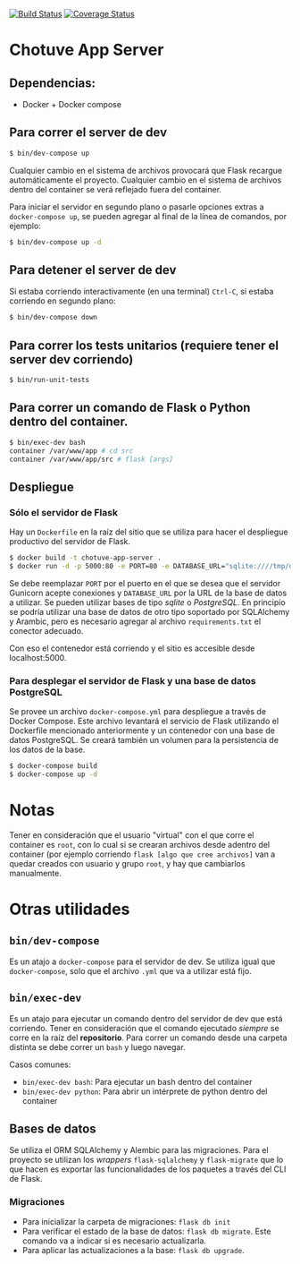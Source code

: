 [![Build Status](https://travis-ci.com/taller2fiuba/chotuve-app-server.svg?branch=master)](https://travis-ci.com/taller2fiuba/chotuve-app-server)
[![Coverage Status](https://coveralls.io/repos/github/taller2fiuba/chotuve-app-server/badge.svg?branch=master)](https://coveralls.io/github/taller2fiuba/chotuve-app-server?branch=master)

# Chotuve App Server

## Dependencias:

- Docker + Docker compose

## Para correr el server de dev

```bash
$ bin/dev-compose up
```

Cualquier cambio en el sistema de archivos provocará que Flask recargue automáticamente el proyecto. Cualquier cambio en el sistema de archivos dentro del container se verá reflejado fuera del container.

Para iniciar el servidor en segundo plano o pasarle opciones extras a `docker-compose up`, se pueden agregar al final de la línea de comandos, por ejemplo:

```bash
$ bin/dev-compose up -d
```

## Para detener el server de dev

Si estaba corriendo interactivamente (en una terminal) `Ctrl-C`, si estaba corriendo
en segundo plano:

```bash
$ bin/dev-compose down
```

## Para correr los tests unitarios (requiere tener el server dev corriendo)

```bash
$ bin/run-unit-tests
```

## Para correr un comando de Flask o Python dentro del container.

```bash
$ bin/exec-dev bash
container /var/www/app # cd src
container /var/www/app/src # flask [args]
```

## Despliegue

### Sólo el servidor de Flask
Hay un `Dockerfile` en la raíz del sitio que se utiliza para hacer el despliegue productivo del servidor de Flask.

```bash
$ docker build -t chotuve-app-server .
$ docker run -d -p 5000:80 -e PORT=80 -e DATABASE_URL="sqlite:////tmp/db.db" chotuve-app-server
```

Se debe reemplazar `PORT` por el puerto en el que se desea que el servidor Gunicorn acepte conexiones y `DATABASE_URL` por la URL de la base de datos a utilizar. Se pueden utilizar bases de tipo *sqlite* o *PostgreSQL*. En principio se podría utilizar una base de datos de otro tipo soportado por SQLAlchemy y Arambic, pero es necesario agregar al archivo `requirements.txt` el conector adecuado.

Con eso el contenedor está corriendo y el sitio es accesible desde localhost:5000.

### Para desplegar el servidor de Flask y una base de datos PostgreSQL
Se provee un archivo `docker-compose.yml` para despliegue a través de Docker Compose. Este archivo levantará el servicio de Flask utilizando el Dockerfile mencionado anteriormente y un contenedor con una base de datos PostgreSQL. Se creará también un volumen para la persistencia de los datos de la base.

```bash
$ docker-compose build
$ docker-compose up -d
```

# Notas

Tener en consideración que el usuario "virtual" con el que corre el container es `root`, con lo cual si se crearan archivos desde adentro del container (por ejemplo corriendo `flask [algo que cree archivos]` van a quedar creados con usuario y grupo `root`, y hay que cambiarlos manualmente.

# Otras utilidades

## `bin/dev-compose`

Es un atajo a `docker-compose` para el servidor de dev. Se utiliza igual que `docker-compose`, solo que el archivo `.yml` que va a utilizar está fijo.

## `bin/exec-dev`

Es un atajo para ejecutar un comando dentro del servidor de dev que está corriendo. Tener en consideración que el comando ejecutado *siempre* se corre en la raíz del **repositorio**. Para correr un comando desde una carpeta distinta se debe correr un `bash` y luego navegar.

Casos comunes:
- `bin/exec-dev bash`: Para ejecutar un bash dentro del container
- `bin/exec-dev python`: Para abrir un intérprete de python dentro del container

## Bases de datos
Se utiliza el ORM SQLAlchemy y Alembic para las migraciones. Para el proyecto se utilizan los *wrappers* `flask-sqlalchemy` y `flask-migrate` que lo que hacen es exportar las funcionalidades de los paquetes a través del CLI de Flask.

### Migraciones
- Para inicializar la carpeta de migraciones: `flask db init`
- Para verificar el estado de la base de datos: `flask db migrate`. Este comando va a indicar si es necesario actualizarla.
- Para aplicar las actualizaciones a la base: `flask db upgrade`.
